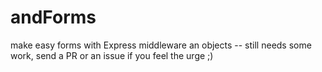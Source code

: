 andForms
========
make easy forms with Express middleware an objects -- still needs some work, send a PR or an issue if you feel the urge ;)
